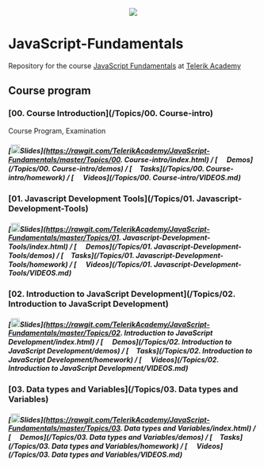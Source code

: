 <p align="center"><a href="http://telerikacademy.com//"><img src="https://github.com/tddold/Telerik-Academy/blob/master/Programming%20with%20C%23/1.%20C%23%20Fundamentals%20I/Presentation/Telerik.png" /></a></p>

# JavaScript-Fundamentals

Repository for the course [JavaScript Fundamentals](https://telerikacademy.com/Courses/Courses/Details/339) at [Telerik Academy](https://telerikacademy.com)


## Course program

### [00. Course Introduction](/Topics/00. Course-intro)

Course Program, Examination

##### [<img src="https://raw.githubusercontent.com/TelerikAcademy/Common/master/icons/presentation.png" height="18"/>Slides](https://rawgit.com/TelerikAcademy/JavaScript-Fundamentals/master/Topics/00. Course-intro/index.html) / [<img src="https://raw.githubusercontent.com/TelerikAcademy/Common/master/icons/code.png" height="15"> Demos](/Topics/00. Course-intro/demos) / [<img src="https://raw.githubusercontent.com/TelerikAcademy/Common/master/icons/homework.png" height="15">Tasks](/Topics/00. Course-intro/homework) / [<img src="https://raw.githubusercontent.com/TelerikAcademy/Common/master/icons/video.png" height="15"> Videos](/Topics/00. Course-intro/VIDEOS.md)

### [01. Javascript Development Tools](/Topics/01. Javascript-Development-Tools)



##### [<img src="https://raw.githubusercontent.com/TelerikAcademy/Common/master/icons/presentation.png" height="18"/>Slides](https://rawgit.com/TelerikAcademy/JavaScript-Fundamentals/master/Topics/01. Javascript-Development-Tools/index.html) / [<img src="https://raw.githubusercontent.com/TelerikAcademy/Common/master/icons/code.png" height="15"> Demos](/Topics/01. Javascript-Development-Tools/demos) / [<img src="https://raw.githubusercontent.com/TelerikAcademy/Common/master/icons/homework.png" height="15">Tasks](/Topics/01. Javascript-Development-Tools/homework) / [<img src="https://raw.githubusercontent.com/TelerikAcademy/Common/master/icons/video.png" height="15"> Videos](/Topics/01. Javascript-Development-Tools/VIDEOS.md)

### [02. Introduction to JavaScript Development](/Topics/02. Introduction to JavaScript Development)



##### [<img src="https://raw.githubusercontent.com/TelerikAcademy/Common/master/icons/presentation.png" height="18"/>Slides](https://rawgit.com/TelerikAcademy/JavaScript-Fundamentals/master/Topics/02. Introduction to JavaScript Development/index.html) / [<img src="https://raw.githubusercontent.com/TelerikAcademy/Common/master/icons/code.png" height="15"> Demos](/Topics/02. Introduction to JavaScript Development/demos) / [<img src="https://raw.githubusercontent.com/TelerikAcademy/Common/master/icons/homework.png" height="15">Tasks](/Topics/02. Introduction to JavaScript Development/homework) / [<img src="https://raw.githubusercontent.com/TelerikAcademy/Common/master/icons/video.png" height="15"> Videos](/Topics/02. Introduction to JavaScript Development/VIDEOS.md)



### [03. Data types and Variables](/Topics/03. Data types and Variables)



##### [<img src="https://raw.githubusercontent.com/TelerikAcademy/Common/master/icons/presentation.png" height="18"/>Slides](https://rawgit.com/TelerikAcademy/JavaScript-Fundamentals/master/Topics/03. Data types and Variables/index.html) / [<img src="https://raw.githubusercontent.com/TelerikAcademy/Common/master/icons/code.png" height="15"> Demos](/Topics/03. Data types and Variables/demos) / [<img src="https://raw.githubusercontent.com/TelerikAcademy/Common/master/icons/homework.png" height="15">Tasks](/Topics/03. Data types and Variables/homework) / [<img src="https://raw.githubusercontent.com/TelerikAcademy/Common/master/icons/video.png" height="15"> Videos](/Topics/03. Data types and Variables/VIDEOS.md)

<!--
### [04. Operators and Expressions](/Topics/04. Operators and Expressions)



##### [<img src="https://raw.githubusercontent.com/TelerikAcademy/Common/master/icons/presentation.png" height="18"/>Slides](https://rawgit.com/TelerikAcademy/JavaScript-Fundamentals/master/Topics/04. Operators and Expressions/index.html) / [<img src="https://raw.githubusercontent.com/TelerikAcademy/Common/master/icons/code.png" height="15"> Demos](/Topics/04. Operators and Expressions/demos) / [<img src="https://raw.githubusercontent.com/TelerikAcademy/Common/master/icons/homework.png" height="15">Tasks](/Topics/04. Operators and Expressions/homework) / [<img src="https://raw.githubusercontent.com/TelerikAcademy/Common/master/icons/video.png" height="15"> Videos](/Topics/04. Operators and Expressions/VIDEOS.md)

### [05. Conditional Statements](/Topics/05. Conditional Statements)



##### [<img src="https://raw.githubusercontent.com/TelerikAcademy/Common/master/icons/presentation.png" height="18"/>Slides](https://rawgit.com/TelerikAcademy/JavaScript-Fundamentals/master/Topics/05. Conditional Statements/index.html) / [<img src="https://raw.githubusercontent.com/TelerikAcademy/Common/master/icons/code.png" height="15"> Demos](/Topics/05. Conditional Statements/demos) / [<img src="https://raw.githubusercontent.com/TelerikAcademy/Common/master/icons/homework.png" height="15">Tasks](/Topics/05. Conditional Statements/homework) / [<img src="https://raw.githubusercontent.com/TelerikAcademy/Common/master/icons/video.png" height="15"> Videos](/Topics/05. Conditional Statements/VIDEOS.md)

### [06. Loops](/Topics/06. Loops)



##### [<img src="https://raw.githubusercontent.com/TelerikAcademy/Common/master/icons/presentation.png" height="18"/>Slides](https://rawgit.com/TelerikAcademy/JavaScript-Fundamentals/master/Topics/06. Loops/index.html) / [<img src="https://raw.githubusercontent.com/TelerikAcademy/Common/master/icons/code.png" height="15"> Demos](/Topics/06. Loops/demos) / [<img src="https://raw.githubusercontent.com/TelerikAcademy/Common/master/icons/homework.png" height="15">Tasks](/Topics/06. Loops/homework) / [<img src="https://raw.githubusercontent.com/TelerikAcademy/Common/master/icons/video.png" height="15"> Videos](/Topics/06. Loops/VIDEOS.md)

### [07. Arrays](/Topics/07. Arrays)



##### [<img src="https://raw.githubusercontent.com/TelerikAcademy/Common/master/icons/presentation.png" height="18"/>Slides](https://rawgit.com/TelerikAcademy/JavaScript-Fundamentals/master/Topics/07. Arrays/index.html) / [<img src="https://raw.githubusercontent.com/TelerikAcademy/Common/master/icons/code.png" height="15"> Demos](/Topics/07. Arrays/demos) / [<img src="https://raw.githubusercontent.com/TelerikAcademy/Common/master/icons/homework.png" height="15">Tasks](/Topics/07. Arrays/homework) / [<img src="https://raw.githubusercontent.com/TelerikAcademy/Common/master/icons/video.png" height="15"> Videos](/Topics/07. Arrays/VIDEOS.md)

### [08. Functions](/Topics/08. Functions)



##### [<img src="https://raw.githubusercontent.com/TelerikAcademy/Common/master/icons/presentation.png" height="18"/>Slides](https://rawgit.com/TelerikAcademy/JavaScript-Fundamentals/master/Topics/08. Functions/index.html) / [<img src="https://raw.githubusercontent.com/TelerikAcademy/Common/master/icons/code.png" height="15"> Demos](/Topics/08. Functions/demos) / [<img src="https://raw.githubusercontent.com/TelerikAcademy/Common/master/icons/homework.png" height="15">Tasks](/Topics/08. Functions/homework) / [<img src="https://raw.githubusercontent.com/TelerikAcademy/Common/master/icons/video.png" height="15"> Videos](/Topics/08. Functions/VIDEOS.md)

### [09. Using Objects](/Topics/09. Using Objects)



##### [<img src="https://raw.githubusercontent.com/TelerikAcademy/Common/master/icons/presentation.png" height="18"/>Slides](https://rawgit.com/TelerikAcademy/JavaScript-Fundamentals/master/Topics/09. Using Objects/index.html) / [<img src="https://raw.githubusercontent.com/TelerikAcademy/Common/master/icons/code.png" height="15"> Demos](/Topics/09. Using Objects/demos) / [<img src="https://raw.githubusercontent.com/TelerikAcademy/Common/master/icons/homework.png" height="15">Tasks](/Topics/09. Using Objects/homework) / [<img src="https://raw.githubusercontent.com/TelerikAcademy/Common/master/icons/video.png" height="15"> Videos](/Topics/09. Using Objects/VIDEOS.md)

### [10. Array Methods](/Topics/10. Array Methods)



##### [<img src="https://raw.githubusercontent.com/TelerikAcademy/Common/master/icons/presentation.png" height="18"/>Slides](https://rawgit.com/TelerikAcademy/JavaScript-Fundamentals/master/Topics/10. Array Methods/index.html) / [<img src="https://raw.githubusercontent.com/TelerikAcademy/Common/master/icons/code.png" height="15"> Demos](/Topics/10. Array Methods/demos) / [<img src="https://raw.githubusercontent.com/TelerikAcademy/Common/master/icons/homework.png" height="15">Tasks](/Topics/10. Array Methods/homework) / [<img src="https://raw.githubusercontent.com/TelerikAcademy/Common/master/icons/video.png" height="15"> Videos](/Topics/10. Array Methods/VIDEOS.md)

### [11. Strings](/Topics/11. Strings)



##### [<img src="https://raw.githubusercontent.com/TelerikAcademy/Common/master/icons/presentation.png" height="18"/>Slides](https://rawgit.com/TelerikAcademy/JavaScript-Fundamentals/master/Topics/11. Strings/index.html) / [<img src="https://raw.githubusercontent.com/TelerikAcademy/Common/master/icons/code.png" height="15"> Demos](/Topics/11. Strings/demos) / [<img src="https://raw.githubusercontent.com/TelerikAcademy/Common/master/icons/homework.png" height="15">Tasks](/Topics/11. Strings/homework) / [<img src="https://raw.githubusercontent.com/TelerikAcademy/Common/master/icons/video.png" height="15"> Videos](/Topics/11. Strings/VIDEOS.md)

### [12. Regular Expressions](/Topics/12. Regular Expressions)



##### [<img src="https://raw.githubusercontent.com/TelerikAcademy/Common/master/icons/presentation.png" height="18"/>Slides](https://rawgit.com/TelerikAcademy/JavaScript-Fundamentals/master/Topics/12. Regular Expressions/index.html) / [<img src="https://raw.githubusercontent.com/TelerikAcademy/Common/master/icons/code.png" height="15"> Demos](/Topics/12. Regular Expressions/demos) / [<img src="https://raw.githubusercontent.com/TelerikAcademy/Common/master/icons/homework.png" height="15">Tasks](/Topics/12. Regular Expressions/homework) / [<img src="https://raw.githubusercontent.com/TelerikAcademy/Common/master/icons/video.png" height="15"> Videos](/Topics/12. Regular Expressions/VIDEOS.md)
-->

<!--
### [13. Exam preparation](/Topics/13. Exam preparation)



##### [<img src="https://raw.githubusercontent.com/TelerikAcademy/Common/master/icons/presentation.png" height="18"/>Slides](https://rawgit.com/TelerikAcademy/JavaScript-Fundamentals/master/Topics/13. Exam preparation/index.html) / [<img src="https://raw.githubusercontent.com/TelerikAcademy/Common/master/icons/code.png" height="15"> Demos](/Topics/13. Exam preparation/demos) / [<img src="https://raw.githubusercontent.com/TelerikAcademy/Common/master/icons/homework.png" height="15">Tasks](/Topics/13. Exam preparation/homework) / [<img src="https://raw.githubusercontent.com/TelerikAcademy/Common/master/icons/video.png" height="15"> Videos](/Topics/13. Exam preparation/VIDEOS.md)
-->
